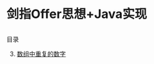 # 剑指Offer思想+Java实现

## 
目录

3. [数组中重复的数字](https://github.com/zdong2080/Kais-LC-Garden/blob/main/%E5%89%91%E6%8C%87Offer/%E9%9D%A2%E8%AF%95%E9%A2%983%EF%BC%9A%E6%95%B0%E7%BB%84%E4%B8%AD%E9%87%8D%E5%A4%8D%E7%9A%84%E6%95%B0%E5%AD%97.md)
